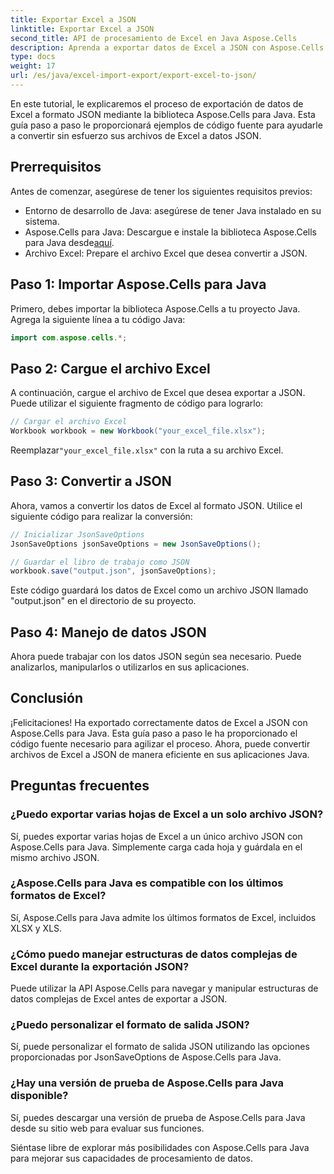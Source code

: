 ```yaml
---
title: Exportar Excel a JSON
linktitle: Exportar Excel a JSON
second_title: API de procesamiento de Excel en Java Aspose.Cells
description: Aprenda a exportar datos de Excel a JSON con Aspose.Cells para Java. Siga esta guía paso a paso con el código fuente para lograr una conversión sin inconvenientes.
type: docs
weight: 17
url: /es/java/excel-import-export/export-excel-to-json/
---
```


En este tutorial, le explicaremos el proceso de exportación de datos de Excel a formato JSON mediante la biblioteca Aspose.Cells para Java. Esta guía paso a paso le proporcionará ejemplos de código fuente para ayudarle a convertir sin esfuerzo sus archivos de Excel a datos JSON.

## Prerrequisitos
Antes de comenzar, asegúrese de tener los siguientes requisitos previos:

- Entorno de desarrollo de Java: asegúrese de tener Java instalado en su sistema.
-  Aspose.Cells para Java: Descargue e instale la biblioteca Aspose.Cells para Java desde[aquí](https://releases.aspose.com/cells/java/).
- Archivo Excel: Prepare el archivo Excel que desea convertir a JSON.

## Paso 1: Importar Aspose.Cells para Java
Primero, debes importar la biblioteca Aspose.Cells a tu proyecto Java. Agrega la siguiente línea a tu código Java:

```java
import com.aspose.cells.*;
```

## Paso 2: Cargue el archivo Excel
A continuación, cargue el archivo de Excel que desea exportar a JSON. Puede utilizar el siguiente fragmento de código para lograrlo:

```java
// Cargar el archivo Excel
Workbook workbook = new Workbook("your_excel_file.xlsx");
```

 Reemplazar`"your_excel_file.xlsx"` con la ruta a su archivo Excel.

## Paso 3: Convertir a JSON
Ahora, vamos a convertir los datos de Excel al formato JSON. Utilice el siguiente código para realizar la conversión:

```java
// Inicializar JsonSaveOptions
JsonSaveOptions jsonSaveOptions = new JsonSaveOptions();

// Guardar el libro de trabajo como JSON
workbook.save("output.json", jsonSaveOptions);
```

Este código guardará los datos de Excel como un archivo JSON llamado "output.json" en el directorio de su proyecto.

## Paso 4: Manejo de datos JSON
Ahora puede trabajar con los datos JSON según sea necesario. Puede analizarlos, manipularlos o utilizarlos en sus aplicaciones.

## Conclusión
¡Felicitaciones! Ha exportado correctamente datos de Excel a JSON con Aspose.Cells para Java. Esta guía paso a paso le ha proporcionado el código fuente necesario para agilizar el proceso. Ahora, puede convertir archivos de Excel a JSON de manera eficiente en sus aplicaciones Java.

## Preguntas frecuentes
### ¿Puedo exportar varias hojas de Excel a un solo archivo JSON?
   Sí, puedes exportar varias hojas de Excel a un único archivo JSON con Aspose.Cells para Java. Simplemente carga cada hoja y guárdala en el mismo archivo JSON.

### ¿Aspose.Cells para Java es compatible con los últimos formatos de Excel?
   Sí, Aspose.Cells para Java admite los últimos formatos de Excel, incluidos XLSX y XLS.

### ¿Cómo puedo manejar estructuras de datos complejas de Excel durante la exportación JSON?
   Puede utilizar la API Aspose.Cells para navegar y manipular estructuras de datos complejas de Excel antes de exportar a JSON.

### ¿Puedo personalizar el formato de salida JSON?
   Sí, puede personalizar el formato de salida JSON utilizando las opciones proporcionadas por JsonSaveOptions de Aspose.Cells para Java.

### ¿Hay una versión de prueba de Aspose.Cells para Java disponible?
   Sí, puedes descargar una versión de prueba de Aspose.Cells para Java desde su sitio web para evaluar sus funciones.

Siéntase libre de explorar más posibilidades con Aspose.Cells para Java para mejorar sus capacidades de procesamiento de datos.